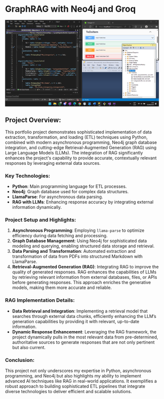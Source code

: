 # GraphRAG with Neo4j and Groq

<p align="center">
  <img src="https://github.com/floresernesto95/Images/blob/main/code_first_repo%201.webp.png"/>
</p>

## Project Overview:

This portfolio project demonstrates sophisticated implementation of data extraction, transformation, and loading (ETL) techniques using Python, combined with modern asynchronous programming, Neo4j graph database integration, and cutting-edge Retrieval-Augmented Generation (RAG) using Large Language Models (LLMs). The integration of RAG significantly enhances the project's capability to provide accurate, contextually relevant responses by leveraging external data sources.

### Key Technologies:
- **Python**: Main programming language for ETL processes.
- **Neo4j**: Graph database used for complex data structures.
- **LlamaParse**: For asynchronous data parsing.
- **RAG with LLMs**: Enhancing response accuracy by integrating external information dynamically.

### Project Setup and Highlights:

1. **Asynchronous Programming**: Employing `llama-parse` to optimize efficiency during data fetching and processing.
2. **Graph Database Management**: Using Neo4j for sophisticated data modeling and querying, enabling structured data storage and retrieval.
3. **Data Parsing and Transformation**: Automated extraction and transformation of data from PDFs into structured Markdown with LlamaParse.
4. **Retrieval-Augmented Generation (RAG)**: Integrating RAG to improve the quality of generated responses. RAG enhances the capabilities of LLMs by retrieving relevant information from external databases, files, or APIs before generating responses. This approach enriches the generative models, making them more accurate and reliable.

### RAG Implementation Details:

- **Data Retrieval and Integration**: Implementing a retrieval model that searches through external data chunks, efficiently enhancing the LLM’s generation capabilities by providing it with relevant, up-to-date information.
- **Dynamic Response Enhancement**: Leveraging the RAG framework, the project dynamically pulls in the most relevant data from pre-determined, authoritative sources to generate responses that are not only pertinent but also current.

### Conclusion:
This project not only underscores my expertise in Python, asynchronous programming, and Neo4j but also highlights my ability to implement advanced AI techniques like RAG in real-world applications. It exemplifies a robust approach to building sophisticated ETL pipelines that integrate diverse technologies to deliver efficient and scalable solutions.
